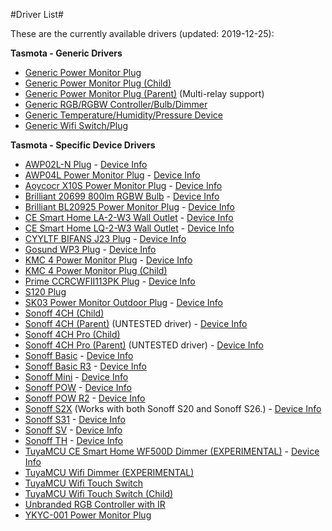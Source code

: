 #Driver List# 

These are the currently available drivers (updated: 2019-12-25):

**Tasmota - Generic Drivers**
* [Generic Power Monitor Plug](https://github.com/markus-li/Hubitat/blob/master/drivers/expanded/tasmota-generic-pm-plug-expanded.groovy)
* [Generic Power Monitor Plug (Child)](https://github.com/markus-li/Hubitat/blob/master/drivers/expanded/tasmota-generic-pm-plug-child-expanded.groovy)
* [Generic Power Monitor Plug (Parent)](https://github.com/markus-li/Hubitat/blob/master/drivers/expanded/tasmota-generic-pm-plug-parent-expanded.groovy) (Multi-relay support)
* [Generic RGB/RGBW Controller/Bulb/Dimmer](https://github.com/markus-li/Hubitat/blob/master/drivers/expanded/tasmota-generic-rgb-rgbw-controller-bulb-dimmer-expanded.groovy)
* [Generic Temperature/Humidity/Pressure Device](https://github.com/markus-li/Hubitat/blob/master/drivers/expanded/tasmota-generic-thp-device-expanded.groovy)
* [Generic Wifi Switch/Plug](https://github.com/markus-li/Hubitat/blob/master/drivers/expanded/tasmota-generic-wifi-switch-plug-expanded.groovy)

**Tasmota - Specific Device Drivers**
* [AWP02L-N Plug](https://github.com/markus-li/Hubitat/blob/master/drivers/expanded/tasmota-awp02l-n-plug-expanded.groovy) - [Device Info](https://templates.blakadder.com/hugoai_awp02l-n.html)
* [AWP04L Power Monitor Plug](https://github.com/markus-li/Hubitat/blob/master/drivers/expanded/tasmota-awp04l-pm-plug-expanded.groovy) - [Device Info](https://templates.blakadder.com/awp04l.html)
* [Aoycocr X10S Power Monitor Plug](https://github.com/markus-li/Hubitat/blob/master/drivers/expanded/tasmota-aoycocr-x10s-pm-plug-expanded.groovy) - [Device Info](https://templates.blakadder.com/aoycocr_X10S.html)
* [Brilliant 20699 800lm RGBW Bulb](https://github.com/markus-li/Hubitat/blob/master/drivers/expanded/tasmota-brilliant-20699-rgbw-bulb-expanded.groovy) - [Device Info](https://templates.blakadder.com/brilliant_20699.html)
* [Brilliant BL20925 Power Monitor Plug](https://github.com/markus-li/Hubitat/blob/master/drivers/expanded/tasmota-brilliant-bl20925-pm-plug-expanded.groovy) - [Device Info](https://templates.blakadder.com/brilliant_BL20925.html)
* [CE Smart Home LA-2-W3 Wall Outlet](https://github.com/markus-li/Hubitat/blob/master/drivers/expanded/tasmota-ce-la-2-w3-wall-outlet-expanded.groovy) - [Device Info](https://templates.blakadder.com/ce_smart_home_LA-2-W3.html)
* [CE Smart Home LQ-2-W3 Wall Outlet](https://github.com/markus-li/Hubitat/blob/master/drivers/expanded/tasmota-ce-lq-2-w3-wall-outlet-expanded.groovy) - [Device Info](https://templates.blakadder.com/ce_smart_home_LQ-2-W3.html)
* [CYYLTF BIFANS J23 Plug](https://github.com/markus-li/Hubitat/blob/master/drivers/expanded/tasmota-cyyltf-bifans-j23-plug-expanded.groovy) - [Device Info](https://templates.blakadder.com/cyyltd_bifans_J23.html)
* [Gosund WP3 Plug](https://github.com/markus-li/Hubitat/blob/master/drivers/expanded/tasmota-gosund-wp3-plug-expanded.groovy) - [Device Info](https://templates.blakadder.com/gosund_wp3.html)
* [KMC 4 Power Monitor Plug](https://github.com/markus-li/Hubitat/blob/master/drivers/expanded/tasmota-kmc-4-pm-plug-expanded.groovy) - [Device Info](https://templates.blakadder.com/kmc-4.html)
* [KMC 4 Power Monitor Plug (Child)](https://github.com/markus-li/Hubitat/blob/master/drivers/expanded/tasmota-kmc-4-pm-plug-child-expanded.groovy)
* [Prime CCRCWFII113PK Plug](https://github.com/markus-li/Hubitat/blob/master/drivers/expanded/tasmota-prime-ccrcwfii113pk-plug-expanded.groovy) - [Device Info](https://templates.blakadder.com/prime_CCRCWFII113PK.html)
* [S120 Plug](https://github.com/markus-li/Hubitat/blob/master/drivers/expanded/tasmota-s120-plug-expanded.groovy)
* [SK03 Power Monitor Outdoor Plug](https://github.com/markus-li/Hubitat/blob/master/drivers/expanded/tasmota-sk03-pm-outdoor-plug-expanded.groovy) - [Device Info](https://templates.blakadder.com/SK03_outdoor.html)
* [Sonoff 4CH (Child)](https://github.com/markus-li/Hubitat/blob/master/drivers/expanded/tasmota-sonoff-4ch-child-expanded.groovy)
* [Sonoff 4CH (Parent)](https://github.com/markus-li/Hubitat/blob/master/drivers/expanded/tasmota-sonoff-4ch-parent-expanded.groovy) (UNTESTED driver) - [Device Info](https://templates.blakadder.com/sonoff_4CH.html)
* [Sonoff 4CH Pro (Child)](https://github.com/markus-li/Hubitat/blob/master/drivers/expanded/tasmota-sonoff-4ch-pro-child-expanded.groovy)
* [Sonoff 4CH Pro (Parent)](https://github.com/markus-li/Hubitat/blob/master/drivers/expanded/tasmota-sonoff-4ch-pro-parent-expanded.groovy) (UNTESTED driver) - [Device Info](https://templates.blakadder.com/sonoff_4CH_Pro.html)
* [Sonoff Basic](https://github.com/markus-li/Hubitat/blob/master/drivers/expanded/tasmota-sonoff-basic-expanded.groovy) - [Device Info](https://templates.blakadder.com/sonoff_basic.html)
* [Sonoff Basic R3](https://github.com/markus-li/Hubitat/blob/master/drivers/expanded/tasmota-sonoff-basic-r3-expanded.groovy) - [Device Info](https://templates.blakadder.com/sonoff_basic_R3.html)
* [Sonoff Mini](https://github.com/markus-li/Hubitat/blob/master/drivers/expanded/tasmota-sonoff-mini-expanded.groovy) - [Device Info](https://templates.blakadder.com/sonoff_mini.html)
* [Sonoff POW](https://github.com/markus-li/Hubitat/blob/master/drivers/expanded/tasmota-sonoff-pow-expanded.groovy) - [Device Info](https://templates.blakadder.com/sonoff_Pow.html)
* [Sonoff POW R2](https://github.com/markus-li/Hubitat/blob/master/drivers/expanded/tasmota-sonoff-powr2-expanded.groovy) - [Device Info](https://templates.blakadder.com/sonoff_Pow_R2.html)
* [Sonoff S2X](https://github.com/markus-li/Hubitat/blob/master/drivers/expanded/tasmota-sonoff-s2x-expanded.groovy) (Works with both Sonoff S20 and Sonoff S26.) - [Device Info](https://templates.blakadder.com/sonoff_S20.html)
* [Sonoff S31](https://github.com/markus-li/Hubitat/blob/master/drivers/expanded/tasmota-sonoff-s31-expanded.groovy) - [Device Info](https://templates.blakadder.com/sonoff_S31.html)
* [Sonoff SV](https://github.com/markus-li/Hubitat/blob/master/drivers/expanded/tasmota-sonoff-sv-expanded.groovy) - [Device Info](https://templates.blakadder.com/sonoff_SV.html)
* [Sonoff TH](https://github.com/markus-li/Hubitat/blob/master/drivers/expanded/tasmota-sonoff-th-expanded.groovy) - [Device Info](https://templates.blakadder.com/sonoff_TH.html)
* [TuyaMCU CE Smart Home WF500D Dimmer (EXPERIMENTAL)](https://github.com/markus-li/Hubitat/blob/master/drivers/expanded/tasmota-tuyamcu-ce-wf500d-dimmer-expanded.groovy) - [Device Info](https://templates.blakadder.com/ce_smart_home-WF500D.html)
* [TuyaMCU Wifi Dimmer (EXPERIMENTAL)](https://github.com/markus-li/Hubitat/blob/master/drivers/expanded/tasmota-tuyamcu-wifi-dimmer-expanded.groovy)
* [TuyaMCU Wifi Touch Switch](https://github.com/markus-li/Hubitat/blob/master/drivers/expanded/tasmota-tuyamcu-wifi-touch-switch-expanded.groovy)
* [TuyaMCU Wifi Touch Switch (Child)](https://github.com/markus-li/Hubitat/blob/master/drivers/expanded/tasmota-tuyamcu-wifi-touch-switch-child-expanded.groovy)
* [Unbranded RGB Controller with IR](https://github.com/markus-li/Hubitat/blob/master/drivers/expanded/tasmota-unbranded-rgb-controller-with-ir-expanded.groovy)
* [YKYC-001 Power Monitor Plug](https://github.com/markus-li/Hubitat/blob/master/drivers/expanded/tasmota-ykyc-001-pm-plug-expanded.groovy)

